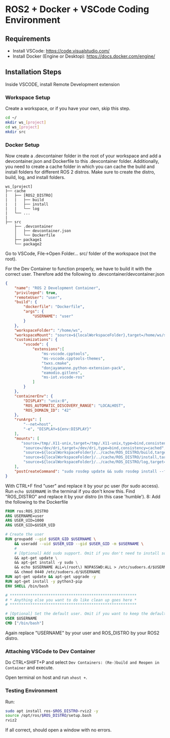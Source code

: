 # ROS2 + Docker + VSCode Coding Environment

## Requirements
- Install VSCode: https://code.visualstudio.com/
- Install Docker (Engine or Desktop): https://docs.docker.com/engine/
## Installation Steps
Inside VSCODE, install Remote Development extension
### Workspace Setup
Create a workspace, or if you have your own, skip this step.
```bash
cd ~/
mkdir ws_[project]
cd ws_[project]
mkdir src
```
### Docker Setup
Now create a .devcontainer folder in the root of your workspace and add a devcontainer.json and Dockerfile to this .devcontainer folder. Additionally, you need to create a cache folder in which you can cache the build and install folders for different ROS 2 distros. Make sure to create the distro, build, log, and install folders.
```ssh
ws_[project]
├── cache
|   ├── [ROS2_DISTRO]
|   |   ├── build
|   |   ├── install
|   |   └── log
|   └── ...
|
├── src
    ├── .devcontainer
    │   ├── devcontainer.json
    │   └── Dockerfile
    ├── package1
    └── package2
```
Go to VSCode, File->Open Folder... src/ folder of the workspace (not the root).

For the Dev Container to function properly, we have to build it with the correct user. Therefore add the following to .devcontainer/devcontainer.json
```json
{
    "name": "ROS 2 Development Container",
    "privileged": true,
    "remoteUser": "user",
    "build": {
        "dockerfile": "Dockerfile",
        "args": {
            "USERNAME": "user"
        }
    },
    "workspaceFolder": "/home/ws",
    "workspaceMount": "source=${localWorkspaceFolder},target=/home/ws/src,type=bind",
    "customizations": {
        "vscode": {
            "extensions":[
                "ms-vscode.cpptools",
                "ms-vscode.cpptools-themes",
                "twxs.cmake",
                "donjayamanne.python-extension-pack",
                "eamodio.gitlens",
                "ms-iot.vscode-ros"
            ]
        }
    },
    "containerEnv": {
        "DISPLAY": "unix:0",
        "ROS_AUTOMATIC_DISCOVERY_RANGE": "LOCALHOST",
        "ROS_DOMAIN_ID": "42"
    },
    "runArgs": [
        "--net=host",
        "-e", "DISPLAY=${env:DISPLAY}"
    ],
    "mounts": [
       "source=/tmp/.X11-unix,target=/tmp/.X11-unix,type=bind,consistency=cached",
        "source=/dev/dri,target=/dev/dri,type=bind,consistency=cached",
        "source=${localWorkspaceFolder}/../cache/ROS_DISTRO/build,target=/home/ws/build,type=bind",
        "source=${localWorkspaceFolder}/../cache/ROS_DISTRO/install,target=/home/ws/install,type=bind",
        "source=${localWorkspaceFolder}/../cache/ROS_DISTRO/log,target=/home/ws/log,type=bind"
    ],
    "postCreateCommand": "sudo rosdep update && sudo rosdep install --from-paths src --ignore-src -y && sudo chown -R user /home/ws/"
}
```
With CTRL+F find "user" and replace it by your pc user (for sudo access). Run `echo $USERNAME` in the terminal if you don't know this.
Find "ROS_DISTRO" and replace it by your distro (in this case 'humble').
8:
Add the following to the Dockerfile
```dockerfile
FROM ros:ROS_DISTRO
ARG USERNAME=user
ARG USER_UID=1000
ARG USER_GID=$USER_UID

# Create the user
RUN groupadd --gid $USER_GID $USERNAME \
    && useradd --uid $USER_UID --gid $USER_GID -m $USERNAME \
    #
    # [Optional] Add sudo support. Omit if you don't need to install software after connecting.
    && apt-get update \
    && apt-get install -y sudo \
    && echo $USERNAME ALL=\(root\) NOPASSWD:ALL > /etc/sudoers.d/$USERNAME \
    && chmod 0440 /etc/sudoers.d/$USERNAME
RUN apt-get update && apt-get upgrade -y
RUN apt-get install -y python3-pip
ENV SHELL /bin/bash

# ********************************************************
# * Anything else you want to do like clean up goes here *
# ********************************************************

# [Optional] Set the default user. Omit if you want to keep the default as root.
USER $USERNAME
CMD ["/bin/bash"]
```

Again replace "USERNAME" by your user and ROS_DISTRO by your ROS2 distro.
### Attaching VSCode to Dev Container
Do CTRL+SHIFT+P and select `Dev Containers: (Re-)build and Reopen in Container` and execute.

Open terminal on host and run `xhost +`.
### Testing Environment
Run:
```bash
sudo apt install ros-$ROS_DISTRO-rviz2 -y
source /opt/ros/$ROS_DISTRO/setup.bash
rviz2
```
If all correct, should open a window with no errors.
